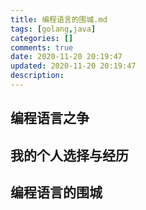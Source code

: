 ```yaml
---
title: 编程语言的围城.md
tags: [golang,java]
categories: []
comments: true
date: 2020-11-20 20:19:47
updated: 2020-11-20 20:19:47
description:
---
```

## 编程语言之争

## 我的个人选择与经历

## 编程语言的围城
